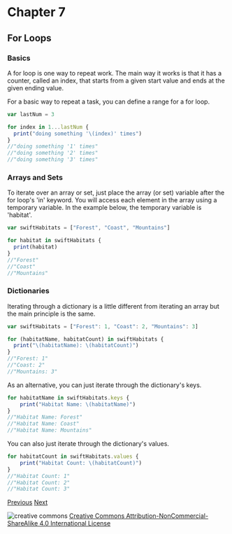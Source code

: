 # Chapter 7
## For Loops

### Basics

A for loop is one way to repeat work. The main way it works is that it has a counter, called an index, that starts from a given start value and ends at the given ending value.

For a basic way to repeat a task, you can define a range for a for loop.

```javascript
var lastNum = 3

for index in 1...lastNum {
  print("doing something '\(index)' times")
}
//"doing something '1' times"
//"doing something '2' times"
//"doing something '3' times"
```

### Arrays and Sets

To iterate over an array or set, just place the array (or set) variable after the for loop's 'in' keyword. You will access each element in the array using a temporary variable. In the example below, the temporary variable is 'habitat'.


```javascript
var swiftHabitats = ["Forest", "Coast", "Mountains"]

for habitat in swiftHabitats {
  print(habitat)
}
//"Forest"
//"Coast"
//"Mountains"
```

### Dictionaries

Iterating through a dictionary is a little different from iterating an array but the main principle is the same.

```javascript
var swiftHabitats = ["Forest": 1, "Coast": 2, "Mountains": 3]

for (habitatName, habitatCount) in swiftHabitats {
  print("\(habitatName): \(habitatCount)")
}
//"Forest: 1"
//"Coast: 2"
//"Mountains: 3"
```

As an alternative, you can just iterate through the dictionary's keys.

```javascript
for habitatName in swiftHabitats.keys {
    print("Habitat Name: \(habitatName)")
}
//"Habitat Name: Forest"
//"Habitat Name: Coast"
//"Habitat Name: Mountains"
```

You can also just iterate through the dictionary's values.

```javascript
for habitatCount in swiftHabitats.values {
    print("Habitat Count: \(habitatCount)")
}
//"Habitat Count: 1"
//"Habitat Count: 2"
//"Habitat Count: 3"
```

[Previous](06.md) [Next](08.md)

![creative commons](https://i.creativecommons.org/l/by-nc-sa/4.0/88x31.png)
[Creative Commons Attribution-NonCommercial-ShareAlike 4.0 International License](http://creativecommons.org/licenses/by-nc-sa/4.0/)
